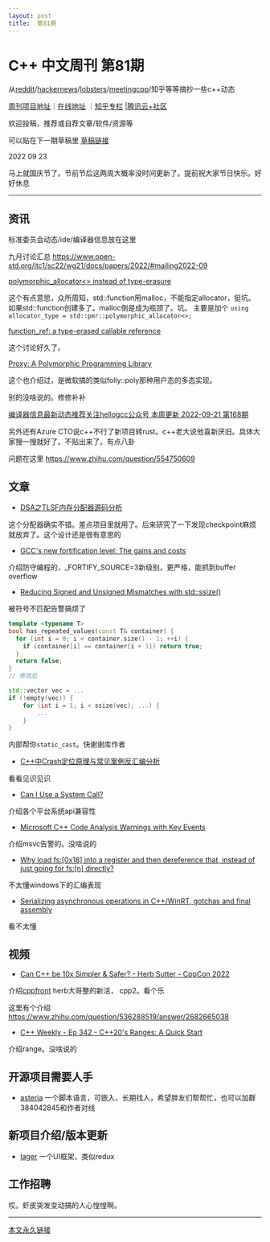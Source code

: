 ```yaml
---
layout: post
title:  第81期
---
```

# C++ 中文周刊 第81期


从[reddit](https://www.reddit.com/r/cpp/)/[hackernews](https://news.ycombinator.com/)/[lobsters](https://lobste.rs/)/[meetingcpp](https://www.meetingcpp.com/blog/blogroll/items/Meeting-Cpp-weekly-Blogroll-347.html)/知乎等等摘抄一些c++动态


[周刊项目地址](https://github.com/wanghenshui/cppweeklynews)｜[在线地址](https://wanghenshui.github.io/cppweeklynews/) ｜[知乎专栏](https://www.zhihu.com/column/jieyaren) |[腾讯云+社区](https://cloud.tencent.com/developer/column/92884)



欢迎投稿，推荐或自荐文章/软件/资源等


可以贴在下一期草稿里 [草稿链接](https://github.com/wanghenshui/cppweeklynews/pull/14)

2022 09 23

马上就国庆节了。节前节后这两周大概率没时间更新了。提前祝大家节日快乐。好好休息

---

## 资讯

标准委员会动态/ide/编译器信息放在这里

九月讨论汇总 https://www.open-std.org/jtc1/sc22/wg21/docs/papers/2022/#mailing2022-09

[polymorphic_allocator<> instead of type-erasure](https://www.open-std.org/jtc1/sc22/wg21/docs/papers/2022/p0987r1.pdf)

这个有点意思，众所周知，std::function用malloc，不能指定allocator，挺坑。如果std::function创建多了。malloc倒是成为瓶颈了。坑。
主要是加个 `using allocator_type = std::pmr::polymorphic_allocator<>;`

[function_ref: a type-erased callable reference](https://www.open-std.org/jtc1/sc22/wg21/docs/papers/2022/p0792r11.html)

这个讨论好久了。

[Proxy: A Polymorphic Programming Library](https://www.open-std.org/jtc1/sc22/wg21/docs/papers/2022/p0957r9.pdf)

这个也介绍过，是微软搞的类似folly::poly那种用户态的多态实现。

别的没啥说的。修修补补

[编译器信息最新动态推荐关注hellogcc公众号 本周更新 2022-09-21 第168期](https://github.com/hellogcc/osdt-weekly/blob/master/weekly-2022/2022-09-21.md)

另外还有Azure CTO说c++不行了新项目转rust。c++老大说他喜新厌旧。具体大家搜一搜就好了。不贴出来了。有点八卦

问题在这里 https://www.zhihu.com/question/554750609

## 文章

- [DSA之TLSF内存分配器源码分析](https://zhuanlan.zhihu.com/p/565768503)

这个分配器确实不错。差点项目里就用了。后来研究了一下发现checkpoint麻烦就放弃了。这个设计还是很有意思的

- [GCC's new fortification level: The gains and costs](https://developers.redhat.com/articles/2022/09/17/gccs-new-fortification-level#)

介绍防守编程的，_FORTIFY_SOURCE=3新级别，更严格，能抓到buffer overflow

- [Reducing Signed and Unsigned Mismatches with std::ssize() ](https://www.cppstories.com/2022/ssize-cpp20/)

被符号不匹配告警搞烦了

```cpp
template <typename T>
bool has_repeated_values(const T& container) {
  for (int i = 0; i < container.size() - 1; ++i) {
    if (container[i] == container[i + 1]) return true;
  }
  return false;
}
// 修改后

std::vector vec = ...
if (!empty(vec)) {
    for (int i = 1; i < ssize(vec); ...) {
        ...
    }
}

```
内部帮你`static_cast`。快谢谢库作者

- [C++中Crash定位原理与常见案例反汇编分析](https://zhuanlan.zhihu.com/p/412102389)

看看见识见识

- [Can I Use a System Call?](https://justine.lol/cosmopolitan/functions.html)

介绍各个平台系统api兼容性

- [Microsoft C++ Code Analysis Warnings with Key Events](https://devblogs.microsoft.com/cppblog/microsoft-cpp-code-analysis-warnings-with-key-events/)

介绍msvc告警的。没啥说的

- [Why load fs:[0x18] into a register and then dereference that, instead of just going for fs:[n] directly?](https://devblogs.microsoft.com/oldnewthing/20220919-00/?p=107195)

不太懂windows下的汇编表现

- [Serializing asynchronous operations in C++/WinRT, gotchas and final assembly](https://devblogs.microsoft.com/oldnewthing/20220916-00/?p=107191)

看不太懂
## 视频

- [Can C++ be 10x Simpler & Safer? - Herb Sutter - CppCon 2022](https://www.youtube.com/watch?v=ELeZAKCN4tY)

介绍[cppfront](https://github.com/hsutter/cppfront) herb大哥整的新活， cpp2。看个乐

这里有个介绍 https://www.zhihu.com/question/536288519/answer/2682665038

- [C++ Weekly - Ep 342 - C++20's Ranges: A Quick Start](https://www.youtube.com/watch?v=sZy9XcGHmI4)

介绍range。没啥说的

## 开源项目需要人手

- [asteria](https://github.com/lhmouse/asteria) 一个脚本语言，可嵌入，长期找人，希望胖友们帮帮忙，也可以加群384042845和作者对线


## 新项目介绍/版本更新

- [lager](https://github.com/arximboldi/lager) 一个UI框架，类似redux
## 工作招聘

哎。虾皮突发变动搞的人心惶惶啊。

---



[本文永久链接](https://wanghenshui.github.io/cppweeklynews/posts/081.html)
